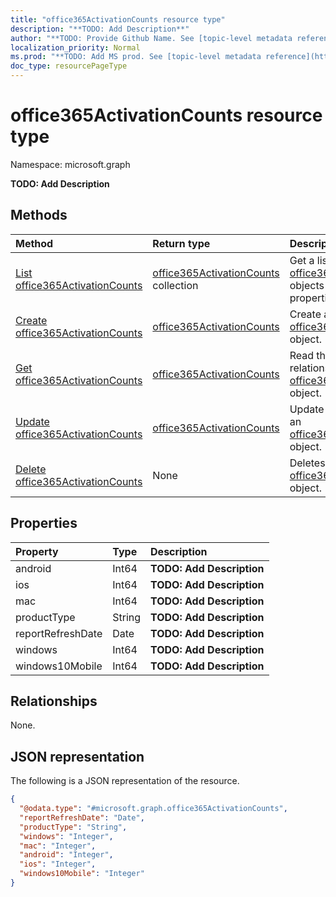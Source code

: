 ```yaml
---
title: "office365ActivationCounts resource type"
description: "**TODO: Add Description**"
author: "**TODO: Provide Github Name. See [topic-level metadata reference](https://msgo.azurewebsites.net/add/document/guidelines/metadata.html#topic-level-metadata)**"
localization_priority: Normal
ms.prod: "**TODO: Add MS prod. See [topic-level metadata reference](https://msgo.azurewebsites.net/add/document/guidelines/metadata.html#topic-level-metadata)**"
doc_type: resourcePageType
---
```


# office365ActivationCounts resource type

Namespace: microsoft.graph

**TODO: Add Description**

## Methods
|Method|Return type|Description|
|:---|:---|:---|
|[List office365ActivationCounts](../api/office365activationcounts-list.md)|[office365ActivationCounts](../resources/office365activationcounts.md) collection|Get a list of the [office365ActivationCounts](../resources/office365activationcounts.md) objects and their properties.|
|[Create office365ActivationCounts](../api/office365activationcounts-create.md)|[office365ActivationCounts](../resources/office365activationcounts.md)|Create a new [office365ActivationCounts](../resources/office365activationcounts.md) object.|
|[Get office365ActivationCounts](../api/office365activationcounts-get.md)|[office365ActivationCounts](../resources/office365activationcounts.md)|Read the properties and relationships of an [office365ActivationCounts](../resources/office365activationcounts.md) object.|
|[Update office365ActivationCounts](../api/office365activationcounts-update.md)|[office365ActivationCounts](../resources/office365activationcounts.md)|Update the properties of an [office365ActivationCounts](../resources/office365activationcounts.md) object.|
|[Delete office365ActivationCounts](../api/office365activationcounts-delete.md)|None|Deletes an [office365ActivationCounts](../resources/office365activationcounts.md) object.|

## Properties
|Property|Type|Description|
|:---|:---|:---|
|android|Int64|**TODO: Add Description**|
|ios|Int64|**TODO: Add Description**|
|mac|Int64|**TODO: Add Description**|
|productType|String|**TODO: Add Description**|
|reportRefreshDate|Date|**TODO: Add Description**|
|windows|Int64|**TODO: Add Description**|
|windows10Mobile|Int64|**TODO: Add Description**|

## Relationships
None.

## JSON representation
The following is a JSON representation of the resource.
<!-- {
  "blockType": "resource",
  "keyProperty": "id",
  "@odata.type": "microsoft.graph.office365ActivationCounts",
  "baseType": "",
  "openType": false
}
-->
``` json
{
  "@odata.type": "#microsoft.graph.office365ActivationCounts",
  "reportRefreshDate": "Date",
  "productType": "String",
  "windows": "Integer",
  "mac": "Integer",
  "android": "Integer",
  "ios": "Integer",
  "windows10Mobile": "Integer"
}
```


